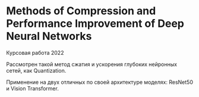 # Methods of Compression and Performance Improvement of Deep Neural Networks

Курсовая работа 2022 

Рассмотрен такой метод сжатия и ускорения глубоких нейронных сетей, как Quantization. 

Применение на двух отличных по своей архитектуре моделях: ResNet50 и Vision Transformer.  
